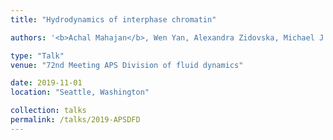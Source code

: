 ```yaml
---
title: "Hydrodynamics of interphase chromatin"

authors: '<b>Achal Mahajan</b>, Wen Yan, Alexandra Zidovska, Michael J. Shelley and David Saintillan'

type: "Talk"
venue: "72nd Meeting APS Division of fluid dynamics"

date: 2019-11-01
location: "Seattle, Washington"

collection: talks
permalink: /talks/2019-APSDFD
---
```


